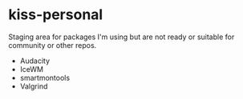# kiss-personal

Staging area for packages I'm using but are not ready or suitable for community or other repos.

 - Audacity
 - IceWM
 - smartmontools
 - Valgrind
